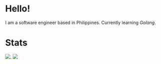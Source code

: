 # Hello!

I am a software engineer based in Philippines.
Currently learning *Golang*.

# Stats
<img src="https://github-readme-streak-stats.herokuapp.com/?user=laureanray&theme=gruvbox"/>. 
<a href="https://wakatime.com"><img src="https://wakatime.com/share/@laureanray/9584eda9-f873-4f92-ade0-11ef0dc2d664.png" /></a>
